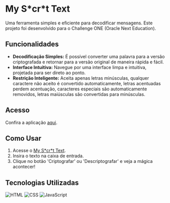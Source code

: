 <h1>My S*cr*t Text</h1>

Uma ferramenta simples e eficiente para decodificar mensagens. Este projeto foi desenvolvido para o Challenge ONE (Oracle Next Education).

## Funcionalidades

- **Decodificação Simples:** É possível converter uma palavra para a versão criptografada e retornar para a versão original de maneira rápida e fácil.
- **Interface Intuitiva:** Navegue por uma interface limpa e intuitiva, projetada para ser direto ao ponto.
- **Restrição Inteligente:** Aceita apenas letras minúsculas, qualquer caractere não aceito é convertido automaticamente, letras acentuadas perdem acentuação, caracteres especiais são automaticamente removidos, letras maiúsculas são convertidas para minúsculas.

## Acesso

Confira a aplicação [aqui](https://weessm.github.io/my-secret-text/).

## Como Usar

<ol>
  <li>Acesse o <a href="https://weessm.github.io/my-secret-text/">My S*cr*t Text</a>.</li>
  <li>Insira o texto na caixa de entrada.</li>
  <li>Clique no botão 'Criptografar' ou 'Descriptografar' e veja a mágica acontecer!</li>
</ol>

## Tecnologias Utilizadas

![HTML](https://img.shields.io/badge/HTML-5-orange?style=flat-square&logo=html5&logoColor=white)
![CSS](https://img.shields.io/badge/CSS-3-blue?style=flat-square&logo=css3&logoColor=white)
![JavaScript](https://img.shields.io/badge/JavaScript-ES6-yellow?style=flat-square&logo=javascript&logoColor=white)
